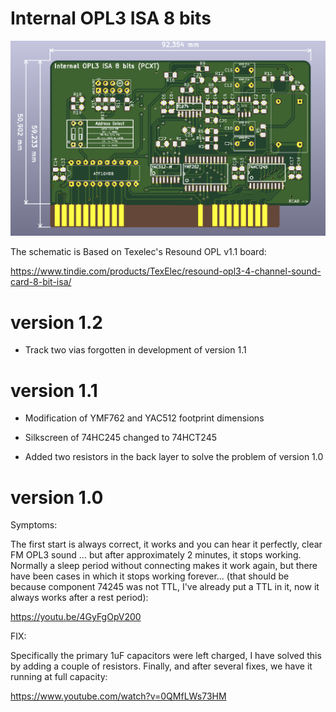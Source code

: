 # Internal OPL3 ISA 8 bits

![alt text](ISAOPL3.png "ISAOPL3")

The schematic is Based on Texelec's Resound OPL v1.1 board:

https://www.tindie.com/products/TexElec/resound-opl3-4-channel-sound-card-8-bit-isa/

# version 1.2

* Track two vias forgotten in development of version 1.1

# version 1.1

* Modification of YMF762 and YAC512 footprint dimensions

* Silkscreen of 74HC245 changed to 74HCT245

* Added two resistors in the back layer to solve the problem of version 1.0

# version 1.0

Symptoms:

The first start is always correct, it works and you can hear it perfectly, clear FM OPL3 sound ... but after approximately 2 minutes, it stops working. Normally a sleep period without connecting makes it work again, but there have been cases in which it stops working forever...  (that should be because component 74245 was not TTL, I've already put a TTL in it, now it always works after a rest period):

https://youtu.be/4GyFgOpV200

FIX: 

Specifically the primary 1uF capacitors were left charged, I have solved this by adding a couple of resistors. Finally, and after several fixes, we have it running at full capacity:

https://www.youtube.com/watch?v=0QMfLWs73HM

